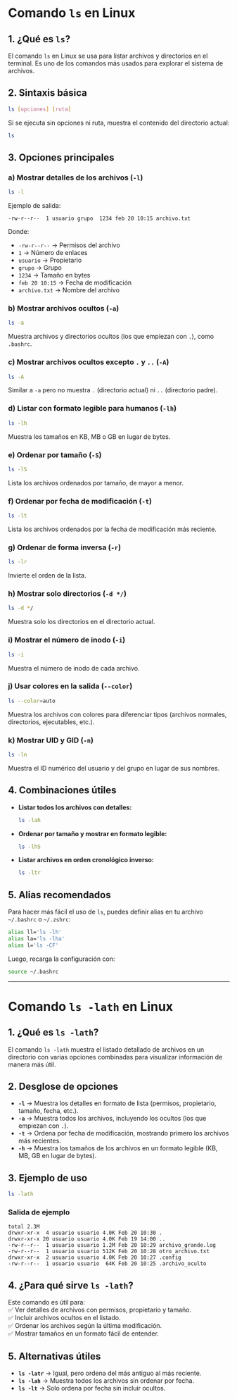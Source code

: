 # Comando `ls` en Linux

## 1. ¿Qué es `ls`?

El comando `ls` en Linux se usa para listar archivos y directorios en el terminal. Es uno de los comandos más usados para explorar el sistema de archivos.

## 2. Sintaxis básica

```bash
ls [opciones] [ruta]
```

Si se ejecuta sin opciones ni ruta, muestra el contenido del directorio actual:

```bash
ls
```

## 3. Opciones principales

### a) Mostrar detalles de los archivos (`-l`)

```bash
ls -l
```

Ejemplo de salida:

```
-rw-r--r--  1 usuario grupo  1234 feb 20 10:15 archivo.txt
```

Donde:

- `-rw-r--r--` → Permisos del archivo
- `1` → Número de enlaces
- `usuario` → Propietario
- `grupo` → Grupo
- `1234` → Tamaño en bytes
- `feb 20 10:15` → Fecha de modificación
- `archivo.txt` → Nombre del archivo

### b) Mostrar archivos ocultos (`-a`)

```bash
ls -a
```

Muestra archivos y directorios ocultos (los que empiezan con `.`), como `.bashrc`.

### c) Mostrar archivos ocultos excepto `.` y `..` (`-A`)

```bash
ls -A
```

Similar a `-a` pero no muestra `.` (directorio actual) ni `..` (directorio padre).

### d) Listar con formato legible para humanos (`-lh`)

```bash
ls -lh
```

Muestra los tamaños en KB, MB o GB en lugar de bytes.

### e) Ordenar por tamaño (`-S`)

```bash
ls -lS
```

Lista los archivos ordenados por tamaño, de mayor a menor.

### f) Ordenar por fecha de modificación (`-t`)

```bash
ls -lt
```

Lista los archivos ordenados por la fecha de modificación más reciente.

### g) Ordenar de forma inversa (`-r`)

```bash
ls -lr
```

Invierte el orden de la lista.

### h) Mostrar solo directorios (`-d */`)

```bash
ls -d */
```

Muestra solo los directorios en el directorio actual.

### i) Mostrar el número de inodo (`-i`)

```bash
ls -i
```

Muestra el número de inodo de cada archivo.

### j) Usar colores en la salida (`--color`)

```bash
ls --color=auto
```

Muestra los archivos con colores para diferenciar tipos (archivos normales, directorios, ejecutables, etc.).

### k) Mostrar UID y GID (`-n`)

```bash
ls -ln
```

Muestra el ID numérico del usuario y del grupo en lugar de sus nombres.

## 4. Combinaciones útiles

- **Listar todos los archivos con detalles:**
    
    ```bash
    ls -lah
    ```
    
- **Ordenar por tamaño y mostrar en formato legible:**
    
    ```bash
    ls -lhS
    ```
    
- **Listar archivos en orden cronológico inverso:**
    
    ```bash
    ls -ltr
    ```
    

## 5. Alias recomendados

Para hacer más fácil el uso de `ls`, puedes definir alias en tu archivo `~/.bashrc` o `~/.zshrc`:

```bash
alias ll='ls -lh'
alias la='ls -lha'
alias l='ls -CF'
```

Luego, recarga la configuración con:

```bash
source ~/.bashrc
```

---

# Comando `ls -lath` en Linux

## 1. ¿Qué es `ls -lath`?

El comando `ls -lath` muestra el listado detallado de archivos en un directorio con varias opciones combinadas para visualizar información de manera más útil.

## 2. Desglose de opciones

- **`-l`** → Muestra los detalles en formato de lista (permisos, propietario, tamaño, fecha, etc.).
- **`-a`** → Muestra todos los archivos, incluyendo los ocultos (los que empiezan con `.`).
- **`-t`** → Ordena por fecha de modificación, mostrando primero los archivos más recientes.
- **`-h`** → Muestra los tamaños de los archivos en un formato legible (KB, MB, GB en lugar de bytes).

## 3. Ejemplo de uso

```bash
ls -lath
```

### Salida de ejemplo

```plaintext
total 2.3M
drwxr-xr-x  4 usuario usuario 4.0K Feb 20 10:30 .
drwxr-xr-x 20 usuario usuario 4.0K Feb 19 14:00 ..
-rw-r--r--  1 usuario usuario 1.2M Feb 20 10:29 archivo_grande.log
-rw-r--r--  1 usuario usuario 512K Feb 20 10:28 otro_archivo.txt
drwxr-xr-x  2 usuario usuario 4.0K Feb 20 10:27 .config
-rw-r--r--  1 usuario usuario  64K Feb 20 10:25 .archivo_oculto
```

## 4. ¿Para qué sirve `ls -lath`?

Este comando es útil para:  
✅ Ver detalles de archivos con permisos, propietario y tamaño.  
✅ Incluir archivos ocultos en el listado.  
✅ Ordenar los archivos según la última modificación.  
✅ Mostrar tamaños en un formato fácil de entender.

## 5. Alternativas útiles

- **`ls -latr`** → Igual, pero ordena del más antiguo al más reciente.
- **`ls -lah`** → Muestra todos los archivos sin ordenar por fecha.
- **`ls -lt`** → Solo ordena por fecha sin incluir ocultos.